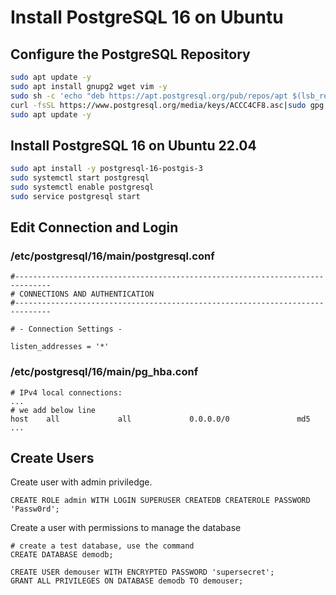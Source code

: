 # Install PostgreSQL 16 on Ubuntu

## Configure the PostgreSQL Repository
```bash
sudo apt update -y
sudo apt install gnupg2 wget vim -y
sudo sh -c 'echo "deb https://apt.postgresql.org/pub/repos/apt $(lsb_release -cs)-pgdg main" > /etc/apt/sources.list.d/pgdg.list'
curl -fsSL https://www.postgresql.org/media/keys/ACCC4CF8.asc|sudo gpg --dearmor -o /etc/apt/trusted.gpg.d/postgresql.gpg
sudo apt update -y
```

## Install PostgreSQL 16 on Ubuntu 22.04
```bash
sudo apt install -y postgresql-16-postgis-3
sudo systemctl start postgresql
sudo systemctl enable postgresql
sudo service postgresql start
```

## Edit Connection and Login

### /etc/postgresql/16/main/postgresql.conf
```
#------------------------------------------------------------------------------
# CONNECTIONS AND AUTHENTICATION
#------------------------------------------------------------------------------

# - Connection Settings -

listen_addresses = '*'
```

### /etc/postgresql/16/main/pg_hba.conf
```
# IPv4 local connections:
...
# we add below line
host    all             all             0.0.0.0/0               md5
...
```

## Create Users
Create user with admin priviledge.
```
CREATE ROLE admin WITH LOGIN SUPERUSER CREATEDB CREATEROLE PASSWORD 'Passw0rd';
```

Create a user with permissions to manage the database
```
# create a test database, use the command
CREATE DATABASE demodb;

CREATE USER demouser WITH ENCRYPTED PASSWORD 'supersecret';
GRANT ALL PRIVILEGES ON DATABASE demodb TO demouser;
```
